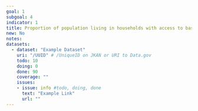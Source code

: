 ```yaml
---
goal: 1
subgoal: 4
indicator: 1
title: Proportion of population living in households with access to basic services
new: No
notes:
datasets:
  - dataset: "Example Dataset"
    uri: "/UUID" # /UniqueID on JKAN or URI to Data.gov
    todo: 10
    doing: 0
    done: 90
    coverage: ""
    issues:
    - issue: info #todo, doing, done
      text: "Example Link"
      url: ""
---
```

